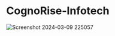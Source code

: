 # CognoRise-Infotech 
![Screenshot 2024-03-09 225057](https://github.com/salwaalaa/CognoRise-Infotech/assets/162385324/a7c53f1a-8397-40bf-9321-cfb7b69bf20f)
